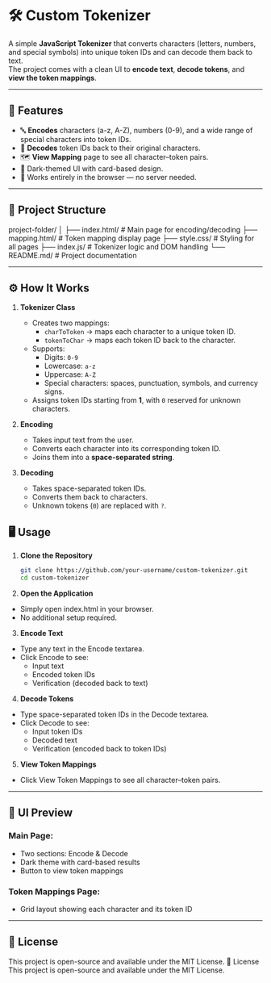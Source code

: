 # 🛠 Custom Tokenizer

A simple **JavaScript Tokenizer** that converts characters (letters, numbers, and special symbols) into unique token IDs and can decode them back to text.  
The project comes with a clean UI to **encode text**, **decode tokens**, and **view the token mappings**.

---

## 🚀 Features
- 🔤 **Encodes** characters (a-z, A-Z), numbers (0-9), and a wide range of special characters into token IDs.
- 🔄 **Decodes** token IDs back to their original characters.
- 🗺 **View Mapping** page to see all character–token pairs.
- 🎨 Dark-themed UI with card-based design.
- 📄 Works entirely in the browser — no server needed.

---

## 📂 Project Structure
project-folder/
│
├── index.html/      # Main page for encoding/decoding
├── mapping.html/    # Token mapping display page
├── style.css/       # Styling for all pages
├── index.js/        # Tokenizer logic and DOM handling
└── README.md/       # Project documentation

---

## ⚙️ How It Works
1. **Tokenizer Class**
   - Creates two mappings:
     - `charToToken` → maps each character to a unique token ID.
     - `tokenToChar` → maps each token ID back to the character.
   - Supports:
     - Digits: `0-9`
     - Lowercase: `a-z`
     - Uppercase: `A-Z`
     - Special characters: spaces, punctuation, symbols, and currency signs.
   - Assigns token IDs starting from **1**, with `0` reserved for unknown characters.

2. **Encoding**
   - Takes input text from the user.
   - Converts each character into its corresponding token ID.
   - Joins them into a **space-separated string**.

3. **Decoding**
   - Takes space-separated token IDs.
   - Converts them back to characters.
   - Unknown tokens (`0`) are replaced with `?`.
## 🖥 Usage
1. **Clone the Repository**
   ```bash
   git clone https://github.com/your-username/custom-tokenizer.git
   cd custom-tokenizer
2. **Open the Application**
- Simply open index.html in your browser.
- No additional setup required.

3. **Encode Text**
- Type any text in the Encode textarea.
- Click Encode to see:
  - Input text
  - Encoded token IDs
  - Verification (decoded back to text)

4. **Decode Tokens**
- Type space-separated token IDs in the Decode textarea.
- Click Decode to see:
   - Input token IDs
   - Decoded text
   - Verification (encoded back to token IDs)

5. **View Token Mappings**
- Click View Token Mappings to see all character–token pairs.

---

## 🎨 UI Preview
### Main Page:
  - Two sections: Encode & Decode
  - Dark theme with card-based results
  - Button to view token mappings

### Token Mappings Page:
  - Grid layout showing each character and its token ID

---

## 📜 License
This project is open-source and available under the MIT License.
📜 License
This project is open-source and available under the MIT License.

